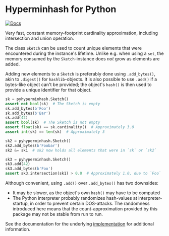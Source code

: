 # Hyperminhash for Python

[![Docs](https://docs.rs/hyperminhash/badge.svg)](https://docs.rs/hyperminhash)

Very fast, constant memory-footprint cardinality approximation, including intersection
and union operation.

The class `Sketch` can be used to count unique elements that were encountered during
the instance's lifetime. Unlike e.g. when using a `set`, the memory consumed by the
`Sketch`-instance does _not_ grow as elements are added.

Adding new elements to a `Sketch` is preferably done using `.add_bytes()`, akin
to `.digest()` for `hashlib`-objects. It is also possible to use `.add()` if a bytes-like
object can't be provided; the object's `hash()` is then used to provide a unique
identifier for that object.

```python
sk = pyhyperminhash.Sketch()
assert not bool(sk)  # The Sketch is empty
sk.add_bytes(b'Foo')
sk.add_bytes(b'Bar')
sk.add(42)
assert bool(sk)  # The Sketch is not empty
assert float(sk) == sk.cardinality()  # Approximately 3.0
assert int(sk) == len(sk)  # Approximately 3

sk2 = pyhyperminhash.Sketch()
sk2.add_bytes(b'Foobar')
sk2 &= sk1  # sk2 now holds all elements that were in `sk` or `sk2`

sk3 = pyhyperminhash.Sketch()
sk3.add(42)
sk3.add_bytes(b'Foo')
assert sk3.intersection(sk1) > 0.0  # Approximately 1.0, due to `Foo`
```

Although convenient, using `.add()` over `.add_bytes()` has two downsides:

* It may be slower, as the object's own `hash()` may have to be computed
* The Python interpreter probably randomizes hash-values at interpreter-startup,
in order to prevent certain DOS-attacks. The randomness introduced here means that
the count-approximation provided by this package may not be stable from run to run.

See the documentation for the underlying [implementation](https://docs.rs/hyperminhash) for additional information.
